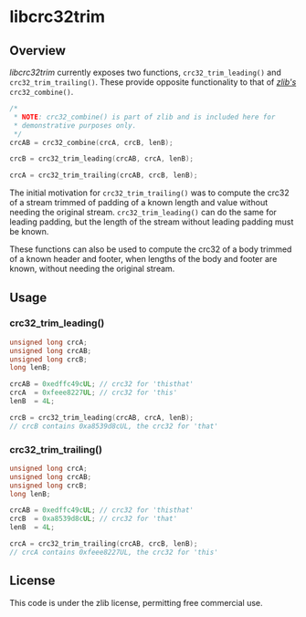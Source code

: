 # libcrc32trim

## Overview

_libcrc32trim_ currently exposes two functions, `crc32_trim_leading()` and
`crc32_trim_trailing()`. These provide opposite functionality to that of
_[zlib's](https://github.com/madler/zlib)_ `crc32_combine()`.

```c
/*
 * NOTE: crc32_combine() is part of zlib and is included here for
 * demonstrative purposes only.
 */
crcAB = crc32_combine(crcA, crcB, lenB);
```

```c
crcB = crc32_trim_leading(crcAB, crcA, lenB);
```

```c
crcA = crc32_trim_trailing(crcAB, crcB, lenB);
```

The initial motivation for `crc32_trim_trailing()` was to compute the crc32 of
a stream trimmed of padding of a known length and value without needing the
original stream. `crc32_trim_leading()` can do the same for leading padding,
but the length of the stream without leading padding must be known.

These functions can also be used to compute the crc32 of a body trimmed of a
known header and footer, when lengths of the body and footer are known, without
needing the original stream.

## Usage

### crc32_trim_leading()

```c
unsigned long crcA;
unsigned long crcAB;
unsigned long crcB;
long lenB;

crcAB = 0xedffc49cUL; // crc32 for 'thisthat'
crcA  = 0xfeee8227UL; // crc32 for 'this'
lenB  = 4L;

crcB = crc32_trim_leading(crcAB, crcA, lenB);
// crcB contains 0xa8539d8cUL, the crc32 for 'that'
```

### crc32_trim_trailing()

```c
unsigned long crcA;
unsigned long crcAB;
unsigned long crcB;
long lenB;

crcAB = 0xedffc49cUL; // crc32 for 'thisthat'
crcB  = 0xa8539d8cUL; // crc32 for 'that'
lenB  = 4L;

crcA = crc32_trim_trailing(crcAB, crcB, lenB);
// crcA contains 0xfeee8227UL, the crc32 for 'this'
```

## License

This code is under the zlib license, permitting free commercial use.
